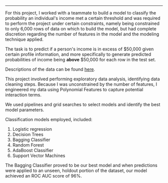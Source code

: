 ---
For this project, I worked with a teammate to build a model to classify the probability an individual's income met a certain threshold and was required to perform the project under certain constraints, namely being constrained to only 6,000 rows of data on which to build the model, but had complete discretion regarding the number of features in the model and the modeling technique applied.

The task is to predict if a person's income is in excess of $50,000 given certain profile information, and more specifically to generate predicted probabilities of income being **above** $50,000 for each row in the test set.

 Descriptions of the data can be found [here](https://archive.ics.uci.edu/ml/datasets/adult).

This project involved performing exploratory data analysis, identifying data cleaning steps. Because I was unconstrained by the number of features, I engineered my data using Polynomial Features to capture potential interaction terms.

We used pipelines and grid searches to select models and identify the best model parameters.

Classification models employed, included:
1. Logistic regression
2. Decision Trees
3. Bagging Classifier
4. Random Forest
5. AdaBoost Classifier
6. Support Vector Machines

The Bagging Classifier proved to be our best model and when predictions were applied to an unseen, holdout portion of the dataset, our model achieved an ROC AUC score of 96%.
